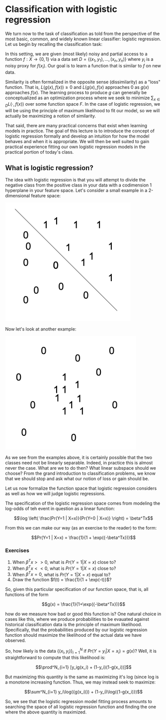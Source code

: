 # Classification with logistic regression

We turn now to the task of classification as told from the perspective of the most basic, common, and widely known linear classifier: logistic regression. Let us begin by recalling the classification task:

In this setting, we are given (most likely) noisy and partial access to a function $f: X \to \{0, 1\}$ via a data set $D = \{(x_1, y_1), \dots , (x_n, y_n)\}$ where $y_i$ is a noisy proxy for $f(x_i)$. Our goal is to learn a function that is similar to $f$ on new data.

Similarity is often formalized in the opposite sense (dissimilarity) as a "loss" function. That is, $L(g(x), f(x)) \geq 0$ and $L(g(x), f(x)$ approaches $0$ as $g(x)$ approaches $f(x)$. The learning process to produce $g$ can generally be conceptualized as an optimization process where we seek to minimize $\sum_{x \in D} L(\cdot, f(x))$ over some function space $F$. In the case of logistic regression, we will be using the principle of maximum likelihood to fit our model, so we will actually be maximizing a notion of similarity.

That said, there are many practical concerns that exist when learning models in practice. The goal of this lecture is to introduce the concept of logistic regression formally and develop an intuition for how the model behaves and when it is appropriate. We will then be well suited to gain practical experience fitting our own logistic regression models in the practical portion of today's class.

## What is logistic regression?

The idea with logistic regression is that you will attempt to divide the negative class from the positive class in your data with a codimension 1 hyperplane in your feature space. Let's consider a small example in a 2-dimensional feature space:

![Linearly separable data](lin_sep.png "Linearly separable data.")

Now let's look at another example:

![Linearly inseparable data](no_lin_sep.png "Linearly inseparable data.")

As we see from the examples above, it is certainly possible that the two classes need not be linearly separable. Indeed, in practice this is almost never the case. What are we to do then? What linear subspace should we choose? From the grand introduction to classification problems, we know that we should stop and ask what our notion of loss or gain should be.

Let us now formalize the function space that logistic regression considers as well as how we will judge logistic regressions.

The specification of the logistic regression space comes from modeling the log-odds of teh event in question as a linear function:

$$\log \left( \frac{Pr(Y=1 | X=x)}{Pr(Y=0 | X=x)} \right) = \beta^Tx$$

From this we can make our way (as an exercise to the reader) to the form:

$$Pr(Y=1 | X=x) = \frac{1}{1 + \exp({-\beta^Tx})}$$

### Exercises
1. When $\beta^Tx >> 0$, what is $Pr(Y=1 | X=x)$ close to?
2. When $\beta^Tx << 0$, what is $Pr(Y=1 | X=x)$ close to?
3. When $\beta^Tx = 0$, what is $Pr(Y=1 | X=x)$ equal to?
4. Draw the function $f(t) = \frac{1}{1 + \exp(-t)}$?

So, given this particular specification of our function space, that is, all functions of the form

$$g(x) = \frac{1}{1+\exp({-\beta^Tx})}$$

how do we measure how bad or good this function is? One natural choice in cases like this, where we produce probabilities to be evauated against historical classification data is the principle of maximum likelihood. Specifically, that the probabilities produced by our logistic regression function should maximize the likelihood of the actual data we have observed.

So, how likely is the data $\{(x_i, y_i)\}^N_{i=1}$ if $Pr(Y=y_i | X=x_i) = g(x)$? Well, it is straightforward to compute that this likelihood is:

$$\prod^N_{i=1} [y_ig(x_i) + (1-y_i)(1-g(x_i))]$$

But maximizing this quantity is the same as maximizing it's log (since log is a monotone increasing function. Thus, we may instead seek to maximize:

$$\sum^N_{i=1} y_i\log({g(x_i)}) + (1-y_i)\log({1-g(x_i)})$$

So, we see that the logistic regression model fitting process amounts to searching the space of all logistic regression function and finding the one where the above quantity is maximized.

